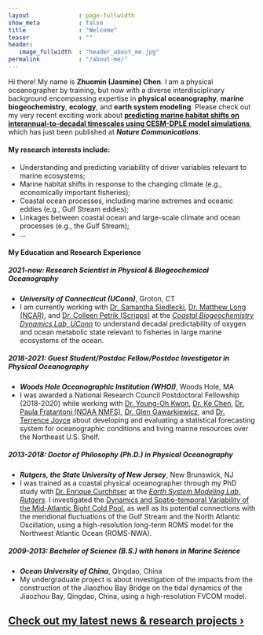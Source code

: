 ```yaml
---
layout              : page-fullwidth
show_meta           : false
title               : "Welcome"
teaser              : ""
header:
   image_fullwidth  : "header_about_me.jpg"
permalink           : "/about-me/"
---
```

Hi there! My name is <b>Zhuomin (Jasmine) Chen</b>. I am a physical oceanographer by training, but now with a diverse interdisciplinary background encompassing expertise in <b>physical oceanography</b>, <b>marine biogeochemistry</b>, <b>ecology</b>, and <b>earth system modeling</b>. Please check out my very recent exciting work about [<b>predicting marine habitat shifts on interannual-to-decadal timescales using CESM-DPLE model simulations</b>][13], which has just been published at <i><b>Nature Communications</b></i>.

#### My research interests include:
* Understanding and predicting variability of driver variables relevant to marine ecosystems;
* Marine habitat shifts in response to the changing climate (e.g., economically important fisheries);
* Coastal ocean processes, including marine extremes and oceanic eddies (e.g., Gulf Stream eddies); 
* Linkages between coastal ocean and large-scale climate and ocean processes (e.g., the Gulf Stream);
* ...

#### My Education and Research Experience
##### 2021-now:  Research Scientist in Physical & Biogeochemical Oceanography
* <i><b>University of Connecticut (UConn)</b></i>, Groton, CT   
* I am currently working with [Dr. Samantha Siedlecki][9], [Dr. Matthew Long (NCAR)][10], and [Dr. Colleen Petrik (Scripps)][11] at the [*Coastal Biogeochemistry Dynamics Lab, UConn*][12] to understand decadal predictability of oxygen and ocean metabolic state relevant to fisheries in large marine ecosystems of the ocean.

##### 2018-2021: Guest Student/Postdoc Fellow/Postdoc Investigator in Physical Oceanography
* <i><b>Woods Hole Oceanographic Institution (WHOI)</b></i>, Woods Hole, MA   
* I was awarded a National Research Council Postdoctoral Fellowship (2018-2020) while working with [Dr. Young-Oh Kwon][4], [Dr. Ke Chen][5], [Dr. Paula Fratantoni (NOAA NMFS)][6], [Dr. Glen Gawarkiewicz][7], and [Dr. Terrence Joyce][8] about developing and evaluating a statistical forecasting system for oceanographic conditions and living marine resources over the Northeast U.S. Shelf.

##### 2013-2018: Doctor of Philosophy (Ph.D.) in Physical Oceanography
* <i><b>Rutgers, the State University of New Jersey</b></i>, New Brunswick, NJ   
* I was trained as a coastal physical oceanographer through my PhD study with [Dr. Enrique Curchitser][1] at the [*Earth System Modeling Lab, Rutgers*][2]. I investigated the [Dynamics and Spatio-temporal Variability of the Mid-Atlantic Bight Cold Pool][3], as well as its potential connections with the meridional fluctuations of the Gulf Stream and the North Atlantic Oscillation, using a high-resolution long-term ROMS model for the Northwest Atlantic Ocean (ROMS-NWA).
           
##### 2009-2013: Bachelor of Science (B.S.) with honors in Marine Science
* <i><b>Ocean University of China</b></i>, Qingdao, China
* My undergraduate project is about investigation of the impacts from the construction of the Jiaozhou Bay Bridge on the tidal dynamics of the Jiaozhou Bay, Qingdao, China, using a high-resolution FVCOM model. 

## <a class="radius button small" href="{{ site.url }}{{ site.baseurl }}/projects/">Check out my latest news & research projects ›</a>


 [1]: https://envsci.rutgers.edu/profiles/curchitser_enrique.html
 [2]: https://esm.rutgers.edu/
 [3]: https://rucore.libraries.rutgers.edu/rutgers-lib/58963/
 [4]: https://www2.whoi.edu/staff/ykwon/
 [5]: https://www2.whoi.edu/staff/kchen/
 [6]: https://www.fisheries.noaa.gov/contact/paula-fratantoni-phd
 [7]: https://directory.whoi.edu/profile/ggawarkiewicz/
 [8]: https://directory.whoi.edu/profile/tjoyce/
 [9]: https://marinesciences.uconn.edu/person/samantha-siedlecki/
 [10]: https://www2.cgd.ucar.edu/staff/mclong/
 [11]: https://cpetrik.scrippsprofiles.ucsd.edu/
 [12]: https://samanthasiedlecki.wixsite.com/coastalbiogeodynlab
 [13]: https://www.nature.com/articles/s41467-024-45016-5
